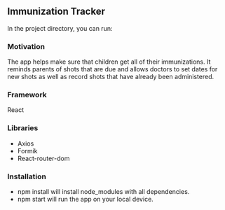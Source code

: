 ## Immunization Tracker

In the project directory, you can run:


### Motivation

The app helps make sure that children get all of their immunizations. 
It reminds parents of shots that are due and allows doctors to set dates for 
new shots as well as record shots that have already been administered.


### Framework

React


### Libraries

- Axios
- Formik
- React-router-dom


### Installation

- npm install will install node_modules with all dependencies.
- npm start will run the app on your local device.

